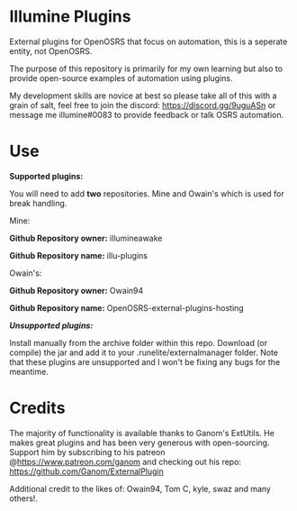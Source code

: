 # Illumine Plugins

External plugins for OpenOSRS that focus on automation, this is a seperate entity, not OpenOSRS.

The purpose of this repository is primarily for my own learning but also to provide open-source examples of automation using plugins. 

My development skills are novice at best so please take all of this with a grain of salt, feel free to join the discord: https://discord.gg/9uguASn or message me illumine#0083 to provide feedback or talk OSRS automation.

# Use

**Supported plugins:**

You will need to add **two** repositories. Mine and Owain's which is used for break handling.

Mine:

**Github Repository owner:** illumineawake

**Github Repository name:** illu-plugins

Owain's:

**Github Repository owner:** Owain94

**Github Repository name:** OpenOSRS-external-plugins-hosting

**_Unsupported plugins:_**

Install manually from the archive folder within this repo. Download (or compile) the jar and add it to your .runelite/externalmanager folder. Note that these plugins are unsupported and I won't be fixing any bugs for the meantime.

# Credits

The majority of functionality is available thanks to Ganom's ExtUtils. He makes great plugins and has been very generous with open-sourcing. Support him by subscribing to his patreon @https://www.patreon.com/ganom and checking out his repo: https://github.com/Ganom/ExternalPlugin

Additional credit to the likes of: Owain94, Tom C, kyle, swaz and many others!.

